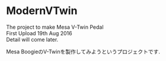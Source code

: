 # ModernVTwin
The project to make Mesa V-Twin Pedal<br>
First Upload 19th Aug 2016<br>
Detail will come later.<p>

Mesa BoogieのV-Twinを製作してみようというプロジェクトです.

